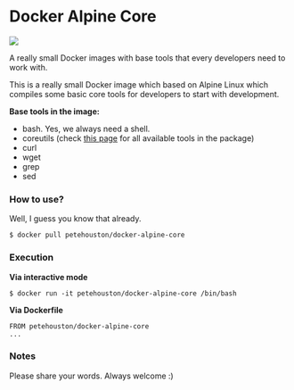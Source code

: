# Docker Alpine Core

[![](https://imagelayers.io/badge/petehouston/docker-alpine-core:latest.svg)](https://imagelayers.io/?images=petehouston/docker-alpine-core:latest 'Get your own badge on imagelayers.io')

A really small Docker images with base tools that every developers need to work with.

This is a really small Docker image which based on Alpine Linux which compiles some basic core tools for developers to start with development.

**Base tools in the image:**

* bash. Yes, we always need a shell.
* coreutils (check [this page](http://www.gnu.org/software/coreutils/manual/coreutils.html) for all available tools in the package)
* curl
* wget
* grep
* sed

### How to use?

Well, I guess you know that already.

```
$ docker pull petehouston/docker-alpine-core
```

### Execution

**Via interactive mode**

```
$ docker run -it petehouston/docker-alpine-core /bin/bash
```

**Via Dockerfile**

```
FROM petehouston/docker-alpine-core
...
```

### Notes

Please share your words. Always welcome :)
